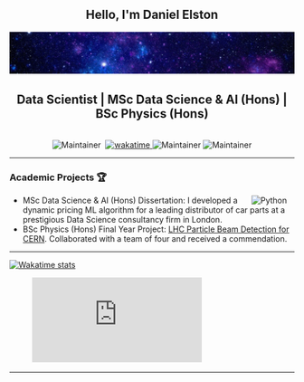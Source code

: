 <h2 align="center"> Hello, I'm Daniel Elston </h2>

![](https://github.com/Daniel-Elston/Daniel-Elston/blob/main/GitBanner3.png)

<h2 align="center"> Data Scientist | MSc Data Science & AI (Hons) | BSc Physics (Hons) </h2><br/>

<div align="center">
  <img src="https://img.shields.io/badge/DS-AI-blue" alt="Maintainer">
  <img src="https://komarev.com/ghpvc/?username=Daniel-ELston" alt="">
  <a href="https://wakatime.com/@8a642323-faad-4646-b7ab-67d41a83949a">
    <img src="https://wakatime.com/badge/user/8a642323-faad-4646-b7ab-67d41a83949a.svg" alt="wakatime">
  </a>
  <img src="https://img.shields.io/badge/os-windows-blue" alt="Maintainer">
  <img src="https://img.shields.io/badge/Python-3.12.1-blue" alt="Maintainer">
</div>

---

### Academic Projects :trophy:
<img align="right" alt="Python" width="75px" src="https://icons.iconarchive.com/icons/papirus-team/papirus-apps/256/python-icon.png" style="padding-right:1px;"/>

- MSc Data Science & AI (Hons) Dissertation: I developed a dynamic pricing ML algorithm for a leading distributor of car parts at a prestigious Data Science consultancy firm in London.
- BSc Physics (Hons) Final Year Project: [LHC Particle Beam Detection for CERN][LHC Particle Beam Detection for CERN]. Collaborated with a team of four and received a commendation.

---

[![Wakatime stats](https://github-readme-stats.vercel.app/api/wakatime?username=Daniel_Elston&layout=compact&theme=github_dark)](https://wakatime.com/@Daniel_Elston)
<figure><embed src="https://wakatime.com/share/@Daniel_Elston/fd4f0996-6a32-4a84-829f-7de4387df90a.svg"></embed></figure>

---

</details>

[LHC Particle Beam Detection for CERN]: https://github.com/Daniel-Elston/LHC-Particle-Beam-Detection-for-CERN.git
[industrial group project with CERN]: https://github.com/Daniel-Elston/LHC-Particle-Beam-Detection-for-CERN.git
[final year project]: https://github.com/Daniel-Elston/LHC-Particle-Beam-Detection-for-CERN.git
[CERN]: https://github.com/Daniel-Elston/LHC-Particle-Beam-Detection-for-CERN.git
[movie recommendation application]: https://github.com/Daniel-Elston/Movie-Recommendation-Application
[movie recommendation application]: https://github.com/Daniel-Elston/Movie-Recommendation-Application
[credit card default prediction algorithm]: https://github.com/Daniel-Elston/Credit-Card-Default-Prediction-Algorithm
